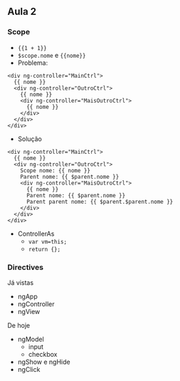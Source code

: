 ## Aula 2

### Scope
* ```{{1 + 1}}```
* ```$scope.nome``` e ```{{nome}}```
* Problema:
```
<div ng-controller="MainCtrl">
  {{ nome }}
  <div ng-controller="OutroCtrl">
    {{ nome }}
    <div ng-controller="MaisOutroCtrl">
      {{ nome }}
    </div>
  </div>
</div>
```
* Solução
```
<div ng-controller="MainCtrl">
  {{ nome }}
  <div ng-controller="OutroCtrl">
    Scope nome: {{ nome }}
    Parent nome: {{ $parent.nome }}
    <div ng-controller="MaisOutroCtrl">
      {{ nome }}
      Parent nome: {{ $parent.nome }}
      Parent parent nome: {{ $parent.$parent.nome }}
    </div>
  </div>
</div>
```
* ControllerAs
  - ```var vm=this;```
  - ```return {};```

### Directives
Já vistas
* ngApp
* ngController
* ngView

De hoje
* ngModel
  - input
  - checkbox
* ngShow e ngHide
* ngClick
